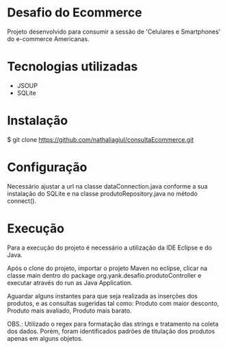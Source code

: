 # Desafio do Ecommerce

Projeto desenvolvido para consumir a sessão de 'Celulares e Smartphones' do e-commerce Americanas.

# Tecnologias utilizadas

- JSOUP
- SQLite

# Instalação

$ git clone https://github.com/nathaliagiul/consultaEcommerce.git

# Configuração

Necessário ajustar a url na classe dataConnection.java conforme a sua instalação do SQLite e na classe produtoRepository.java no método connect().

# Execução

Para a execução do projeto é necessário a utilização da IDE Eclipse e do Java.

Após o clone do projeto, importar o projeto Maven no eclipse, clicar na classe main dentro do package org.yank.desafio.produtoController e executar através do run as Java Application.

Aguardar alguns instantes para que seja realizada as inserções dos produtos, e as consultas sugeridas tal como: Produto com maior desconto, Produto mais avaliado, Produto mais barato.

OBS.: Utilizado o regex para formatação das strings e tratamento na coleta dos dados. Porém, foram identificados padrões de titulação dos produtos apenas em alguns objetos.  
